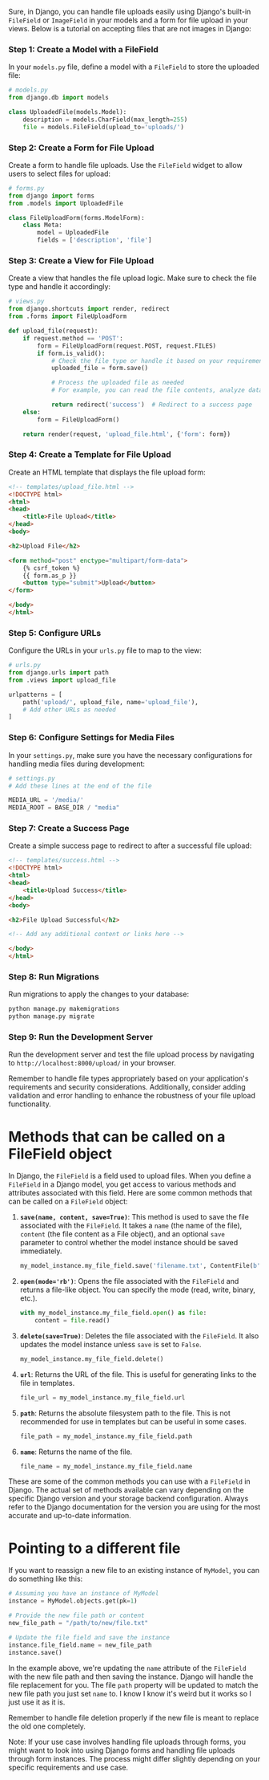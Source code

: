 Sure, in Django, you can handle file uploads easily using Django's built-in `FileField` or `ImageField` in your models and a form for file upload in your views. Below is a tutorial on accepting files that are not images in Django:

### Step 1: Create a Model with a FileField

In your `models.py` file, define a model with a `FileField` to store the uploaded file:

```python
# models.py
from django.db import models

class UploadedFile(models.Model):
    description = models.CharField(max_length=255)
    file = models.FileField(upload_to='uploads/')
```

### Step 2: Create a Form for File Upload

Create a form to handle file uploads. Use the `FileField` widget to allow users to select files for upload:

```python
# forms.py
from django import forms
from .models import UploadedFile

class FileUploadForm(forms.ModelForm):
    class Meta:
        model = UploadedFile
        fields = ['description', 'file']
```

### Step 3: Create a View for File Upload

Create a view that handles the file upload logic. Make sure to check the file type and handle it accordingly:

```python
# views.py
from django.shortcuts import render, redirect
from .forms import FileUploadForm

def upload_file(request):
    if request.method == 'POST':
        form = FileUploadForm(request.POST, request.FILES)
        if form.is_valid():
            # Check the file type or handle it based on your requirements
            uploaded_file = form.save()

            # Process the uploaded file as needed
            # For example, you can read the file contents, analyze data, etc.

            return redirect('success')  # Redirect to a success page
    else:
        form = FileUploadForm()

    return render(request, 'upload_file.html', {'form': form})
```

### Step 4: Create a Template for File Upload

Create an HTML template that displays the file upload form:

```html
<!-- templates/upload_file.html -->
<!DOCTYPE html>
<html>
<head>
    <title>File Upload</title>
</head>
<body>

<h2>Upload File</h2>

<form method="post" enctype="multipart/form-data">
    {% csrf_token %}
    {{ form.as_p }}
    <button type="submit">Upload</button>
</form>

</body>
</html>
```

### Step 5: Configure URLs

Configure the URLs in your `urls.py` file to map to the view:

```python
# urls.py
from django.urls import path
from .views import upload_file

urlpatterns = [
    path('upload/', upload_file, name='upload_file'),
    # Add other URLs as needed
]
```

### Step 6: Configure Settings for Media Files

In your `settings.py`, make sure you have the necessary configurations for handling media files during development:

```python
# settings.py
# Add these lines at the end of the file

MEDIA_URL = '/media/'
MEDIA_ROOT = BASE_DIR / "media"
```

### Step 7: Create a Success Page

Create a simple success page to redirect to after a successful file upload:

```html
<!-- templates/success.html -->
<!DOCTYPE html>
<html>
<head>
    <title>Upload Success</title>
</head>
<body>

<h2>File Upload Successful</h2>

<!-- Add any additional content or links here -->

</body>
</html>
```

### Step 8: Run Migrations

Run migrations to apply the changes to your database:

```bash
python manage.py makemigrations
python manage.py migrate
```

### Step 9: Run the Development Server

Run the development server and test the file upload process by navigating to `http://localhost:8000/upload/` in your browser.

Remember to handle file types appropriately based on your application's requirements and security considerations. Additionally, consider adding validation and error handling to enhance the robustness of your file upload functionality.

# Methods that can be called on a FileField object

In Django, the `FileField` is a field used to upload files. When you define a `FileField` in a Django model, you get access to various methods and attributes associated with this field. Here are some common methods that can be called on a `FileField` object:

1. **`save(name, content, save=True)`**: This method is used to save the file associated with the `FileField`. It takes a `name` (the name of the file), `content` (the file content as a File object), and an optional `save` parameter to control whether the model instance should be saved immediately.

   ```python
   my_model_instance.my_file_field.save('filename.txt', ContentFile(b'file content'), save=True)
   ```

2. **`open(mode='rb')`**: Opens the file associated with the `FileField` and returns a file-like object. You can specify the mode (read, write, binary, etc.).

   ```python
   with my_model_instance.my_file_field.open() as file:
       content = file.read()
   ```

3. **`delete(save=True)`**: Deletes the file associated with the `FileField`. It also updates the model instance unless `save` is set to `False`.

   ```python
   my_model_instance.my_file_field.delete()
   ```

4. **`url`**: Returns the URL of the file. This is useful for generating links to the file in templates.

   ```python
   file_url = my_model_instance.my_file_field.url
   ```

5. **`path`**: Returns the absolute filesystem path to the file. This is not recommended for use in templates but can be useful in some cases.

   ```python
   file_path = my_model_instance.my_file_field.path
   ```

6. **`name`**: Returns the name of the file.

   ```python
   file_name = my_model_instance.my_file_field.name
   ```

These are some of the common methods you can use with a `FileField` in Django. The actual set of methods available can vary depending on the specific Django version and your storage backend configuration. Always refer to the Django documentation for the version you are using for the most accurate and up-to-date information.

# Pointing to a different file

If you want to reassign a new file to an existing instance of `MyModel`, you can do something like this:

```python
# Assuming you have an instance of MyModel
instance = MyModel.objects.get(pk=1)

# Provide the new file path or content
new_file_path = "/path/to/new/file.txt"

# Update the file field and save the instance
instance.file_field.name = new_file_path
instance.save()
```

In the example above, we're updating the `name` attribute of the `FileField` with the new file path and then saving the instance. Django will handle the file replacement for you. The file `path` property will be updated to match the new file path you just set `name` to. I know I know it's weird but it works so I just use it as it is.

Remember to handle file deletion properly if the new file is meant to replace the old one completely.

Note: If your use case involves handling file uploads through forms, you might want to look into using Django forms and handling file uploads through form instances. The process might differ slightly depending on your specific requirements and use case.
